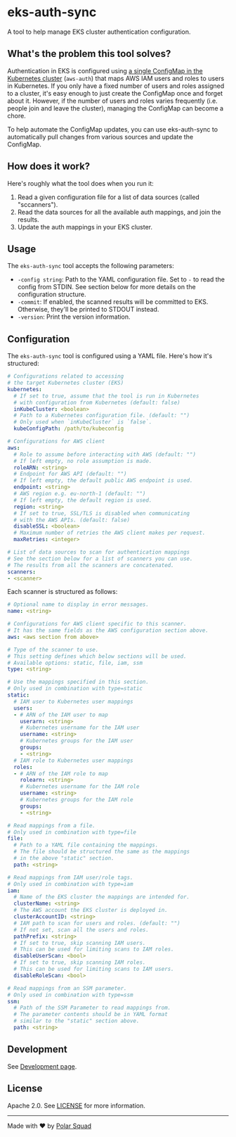 # eks-auth-sync

A tool to help manage EKS cluster authentication configuration.

## What's the problem this tool solves?

Authentication in EKS is configured using [a single ConfigMap in the Kubernetes cluster][aws-auth] (`aws-auth`) that maps AWS IAM users and roles to users in Kubernetes.
If you only have a fixed number of users and roles assigned to a cluster, it's easy enough to just create the ConfigMap once and forget about it.
However, if the number of users and roles varies frequently (i.e. people join and leave the cluster), managing the ConfigMap can become a chore.

To help automate the ConfigMap updates, you can use eks-auth-sync to automatically pull changes from various sources and update the ConfigMap.

[aws-auth]: https://docs.aws.amazon.com/eks/latest/userguide/add-user-role.html

## How does it work?

Here's roughly what the tool does when you run it:

1. Read a given configuration file for a list of data sources (called "sccanners").
2. Read the data sources for all the available auth mappings, and join the results.
3. Update the auth mappings in your EKS cluster.

## Usage

The `eks-auth-sync` tool accepts the following parameters:

* `-config string`:
  Path to the YAML configuration file.
  Set to `-` to read the config from STDIN.
  See section below for more details on the configuration structure. 
* `-commit`:
  If enabled, the scanned results will be committed to EKS.
  Otherwise, they'll be printed to STDOUT instead.
* `-version`:
  Print the version information.

## Configuration

The `eks-auth-sync` tool is configured using a YAML file.
Here's how it's structured:

```yaml
# Configurations related to accessing
# the target Kubernetes cluster (EKS)
kubernetes:
  # If set to true, assume that the tool is run in Kubernetes
  # with configuration from Kubernetes (default: false)
  inKubeCluster: <boolean>
  # Path to a Kubernetes configuration file. (default: "")
  # Only used when `inKubeCluster` is `false`.
  kubeConfigPath: /path/to/kubeconfig

# Configurations for AWS client
aws:
  # Role to assume before interacting with AWS (default: "")
  # If left empty, no role assumption is made.
  roleARN: <string>
  # Endpoint for AWS API (default: "")
  # If left empty, the default public AWS endpoint is used.
  endpoint: <string>
  # AWS region e.g. eu-north-1 (default: "")
  # If left empty, the default region is used.
  region: <string>
  # If set to true, SSL/TLS is disabled when communicating
  # with the AWS APIs. (default: false)
  disableSSL: <boolean>
  # Maximum number of retries the AWS client makes per request.
  maxRetries: <integer>

# List of data sources to scan for authentication mappings
# See the section below for a list of scanners you can use.
# The results from all the scanners are concatenated.
scanners:
- <scanner>
```

Each scanner is structured as follows:

```yaml
# Optional name to display in error messages.
name: <string>

# Configurations for AWS client specific to this scanner.
# It has the same fields as the AWS configuration section above.
aws: <aws section from above>

# Type of the scanner to use.
# This setting defines which below sections will be used.
# Available options: static, file, iam, ssm
type: <string>

# Use the mappings specified in this section.
# Only used in combination with type=static
static:
  # IAM user to Kubernetes user mappings
  users:
  - # ARN of the IAM user to map
    userarn: <string>
    # Kubernetes username for the IAM user
    username: <string>
    # Kubernetes groups for the IAM user
    groups:
    - <string>
  # IAM role to Kubernetes user mappings
  roles:
  - # ARN of the IAM role to map
    rolearn: <string>
    # Kubernetes username for the IAM role
    username: <string>
    # Kubernetes groups for the IAM role
    groups:
    - <string>

# Read mappings from a file.
# Only used in combination with type=file
file:
  # Path to a YAML file containing the mappings.
  # The file should be structured the same as the mappings
  # in the above "static" section.
  path: <string>

# Read mappings from IAM user/role tags.
# Only used in combination with type=iam
iam:
  # Name of the EKS cluster the mappings are intended for.
  clusterName: <string>
  # The AWS account the EKS cluster is deployed in.
  clusterAccountID: <string>
  # IAM path to scan for users and roles. (default: "")
  # If not set, scan all the users and roles.
  pathPrefix: <string>
  # If set to true, skip scanning IAM users.
  # This can be used for limiting scans to IAM roles.
  disableUserScan: <bool>
  # If set to true, skip scanning IAM roles.
  # This can be used for limiting scans to IAM users.
  disableRoleScan: <bool>

# Read mappings from an SSM parameter.
# Only used in combination with type=ssm
ssm:
  # Path of the SSM Parameter to read mappings from.
  # The parameter contents should be in YAML format
  # similar to the "static" section above.
  path: <string>
```

## Development

See [Development page](DEVELOPMENT.md).

## License

Apache 2.0. See [LICENSE](LICENSE) for more information.

---

Made with ❤️ by [Polar Squad](https://polarsquad.com/)